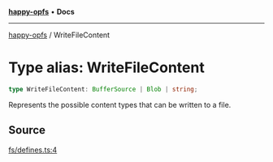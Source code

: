 [**happy-opfs**](../index.md) • **Docs**

***

[happy-opfs](../index.md) / WriteFileContent

# Type alias: WriteFileContent

```ts
type WriteFileContent: BufferSource | Blob | string;
```

Represents the possible content types that can be written to a file.

## Source

[fs/defines.ts:4](https://github.com/JiangJie/happy-opfs/blob/80a97ca3a4288ae6abeed9ee9e10ef7f0d31fc68/src/fs/defines.ts#L4)
